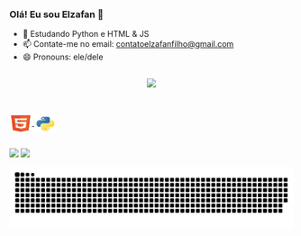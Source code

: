 ### Olá! Eu sou Elzafan 👋

- 🌱 Estudando Python e HTML & JS
- 📫 Contate-me no email: contatoelzafanfilho@gmail.com
- 😄 Pronouns: ele/dele

##

<div align="center">
  <a href="https://github.com/Elzafan06">
  <img height="180em" src="https://github-readme-stats.vercel.app/api?username=Elzafan06&show_icons=true&theme=dark&include_all_commits=true&count_private=true"/>
</div>

##
  
<div style="display: inline_block"><br>
  <img align="center" alt="Rafa-HTML" height="30" width="40" src="https://raw.githubusercontent.com/devicons/devicon/master/icons/html5/html5-original.svg">
  <img align="center" alt="Rafa-Python" height="30" width="40" src="https://raw.githubusercontent.com/devicons/devicon/master/icons/python/python-original.svg">
</div>
  
##
  
<div> 
   <a href="www.instagram.com/elzafan_filho" target="_blank"><img src="https://img.shields.io/badge/-Instagram-%23E4405F?style=for-the-badge&logo=instagram&logoColor=white" target="_blank"></a>
  <a href = "mailto:contatoelzafanfilho@gmail.com"><img src="https://img.shields.io/badge/-Gmail-%23333?style=for-the-badge&logo=gmail&logoColor=white" target="_blank"></a>

   ![Snake animation](https://github.com/Elzafan06/Elzafan06/blob/output/github-contribution-grid-snake.svg)
  
  </div>
  
  ##
